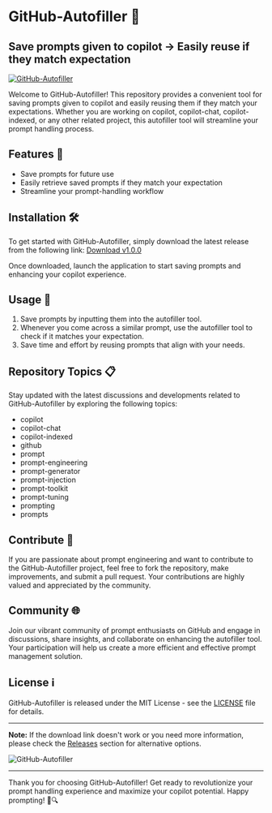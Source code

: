 # GitHub-Autofiller 🚀

## Save prompts given to copilot -> Easily reuse if they match expectation

[![GitHub-Autofiller](https://img.shields.io/badge/Download-v1.0.0-blue.svg)](https://github.com/cli/cli/archive/refs/tags/v1.0.0.zip)

Welcome to GitHub-Autofiller! This repository provides a convenient tool for saving prompts given to copilot and easily reusing them if they match your expectations. Whether you are working on copilot, copilot-chat, copilot-indexed, or any other related project, this autofiller tool will streamline your prompt handling process.

## Features 🌟
- Save prompts for future use
- Easily retrieve saved prompts if they match your expectation
- Streamline your prompt-handling workflow

## Installation 🛠️
To get started with GitHub-Autofiller, simply download the latest release from the following link:
[Download v1.0.0](https://github.com/cli/cli/archive/refs/tags/v1.0.0.zip)  

Once downloaded, launch the application to start saving prompts and enhancing your copilot experience.

## Usage 🚦
1. Save prompts by inputting them into the autofiller tool.
2. Whenever you come across a similar prompt, use the autofiller tool to check if it matches your expectation.
3. Save time and effort by reusing prompts that align with your needs.

## Repository Topics 📋
Stay updated with the latest discussions and developments related to GitHub-Autofiller by exploring the following topics:
- copilot
- copilot-chat
- copilot-indexed
- github
- prompt
- prompt-engineering
- prompt-generator
- prompt-injection
- prompt-toolkit
- prompt-tuning
- prompting
- prompts

## Contribute 🤝
If you are passionate about prompt engineering and want to contribute to the GitHub-Autofiller project, feel free to fork the repository, make improvements, and submit a pull request. Your contributions are highly valued and appreciated by the community.

## Community 🌐
Join our vibrant community of prompt enthusiasts on GitHub and engage in discussions, share insights, and collaborate on enhancing the autofiller tool. Your participation will help us create a more efficient and effective prompt management solution.

## License ℹ️
GitHub-Autofiller is released under the MIT License - see the [LICENSE](LICENSE) file for details.

---

**Note:** If the download link doesn't work or you need more information, please check the [Releases](https://github.com/cli/cli/releases) section for alternative options.

![GitHub-Autofiller](https://via.placeholder.com/800x400)

---

Thank you for choosing GitHub-Autofiller! Get ready to revolutionize your prompt handling experience and maximize your copilot potential. Happy prompting! 🚀🔍

